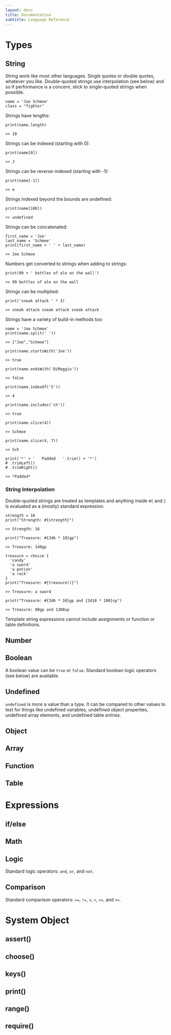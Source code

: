 ```yaml
---
layout: docs
title: Documentation
subtitle: Language Reference
---
```


# Types

## String

String work like most other languages. Single quotes or double quotes, whatever you like. Double-quoted strings use interpolation (see below) and so if performance is a concern, stick to single-quoted strings when possible.

```
name = 'Joe Schmoe'
class = "fighter"
```

Strings have lengths:

```
print(name.length)

>> 10
```

Strings can be indexed (starting with 0):

```
print(name[0])

>> J
```

Strings can be reverse-indexed (starting with -1):

```
print(name[-1])

>> e
```

Strings indexed beyond the bounds are undefined:

```
print(name[100])

>> undefined
```

Strings can be concatenated:

```
first_name = 'Joe'
last_name = 'Schmoe'
print(first_name + ' ' + last_name)

>> Joe Schmoe
```

Numbers get converted to strings when adding to strings:

```
print(99 + ' bottles of ale on the wall')

>> 99 bottles of ale on the wall
```

Strings can be multiplied:

```
print('sneak attack ' * 3)

>> sneak attack sneak attack sneak attack
```

Strings have a variety of build-in methods too:

```
name = 'Joe Schmoe'
print(name.split(' '))

>> ["Joe","Schmoe"]

print(name.startsWith('Joe'))

>> true

print(name.endsWith('DiMaggio'))

>> false

print(name.indexOf('S'))

>> 4

print(name.includes('ch'))

>> true

print(name.slice(4))

>> Schmoe

print(name.slice(4, 7))

>> Sch

print('*' + '   Padded   '.trim() + '*')
# .trimLeft()
# .trimRight()

>> *Padded*
```

### String Interpolation

Double-quoted strings are treated as templates and anything inside `#{` and `}` is evaluated as a (mostly) standard expression.

```
strength = 16
print("Strength: #{strength}")

>> Strength: 16

print("Treasure: #{3d6 * 10}gp")

>> Treasure: 140gp

treasure = choice {
  'candy'
  'a sword'
  'a potion'
  'a rock'
}
print("Treasure: #{treasure()}")

>> Treasure: a sword

print("Treasure: #{3d6 * 10}gp and {2d10 * 100}sp")

>> Treasure: 80gp and 1300sp
```

Template string expressions cannot include assignments or function or table definitions.

## Number

## Boolean

A boolean value can be `true` or `false`. Standard boolean logic operators (see below) are available.

## Undefined

`undefined` is more a value than a type. It can be compared to other values to test for things like undefined variables, undefined object properties, undefined array elements, and undefined table entries.

## Object

## Array

## Function

## Table

# Expressions

## if/else

## Math

## Logic

Standard logic operators: `and`, `or`, and `not`.

## Comparison

Standard comparison operators: `==`, `!=`, `<`, `>`, `<=`, and `>=`.

# System Object

## assert()

## choose()

## keys()

## print()

## range()

## require()
